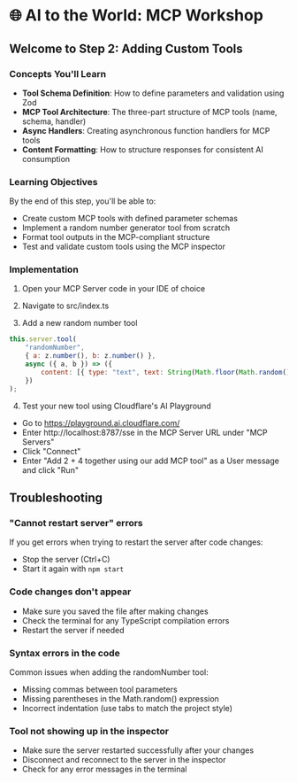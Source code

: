 # 🌐 AI to the World: MCP Workshop

## Welcome to Step 2: Adding Custom Tools

### Concepts You'll Learn
- **Tool Schema Definition**: How to define parameters and validation using Zod
- **MCP Tool Architecture**: The three-part structure of MCP tools (name, schema, handler)
- **Async Handlers**: Creating asynchronous function handlers for MCP tools
- **Content Formatting**: How to structure responses for consistent AI consumption

### Learning Objectives
By the end of this step, you'll be able to:
- Create custom MCP tools with defined parameter schemas
- Implement a random number generator tool from scratch
- Format tool outputs in the MCP-compliant structure
- Test and validate custom tools using the MCP inspector

### Implementation

1) Open your MCP Server code in your IDE of choice

2) Navigate to src/index.ts

3) Add a new random number tool

```javascript
this.server.tool(
    "randomNumber",
    { a: z.number(), b: z.number() },
    async ({ a, b }) => ({
        content: [{ type: "text", text: String(Math.floor(Math.random() * (b - a + 1)) + a) }],
    })
);
```

4) Test your new tool using Cloudflare's AI Playground

- Go to https://playground.ai.cloudflare.com/
- Enter http://localhost:8787/sse in the MCP Server URL under "MCP Servers"
- Click "Connect"
- Enter "Add 2 + 4 together using our add MCP tool" as a User message and click
  "Run"

## Troubleshooting

### "Cannot restart server" errors
If you get errors when trying to restart the server after code changes:
- Stop the server (Ctrl+C)
- Start it again with `npm start`

### Code changes don't appear
- Make sure you saved the file after making changes
- Check the terminal for any TypeScript compilation errors
- Restart the server if needed

### Syntax errors in the code
Common issues when adding the randomNumber tool:
- Missing commas between tool parameters
- Missing parentheses in the Math.random() expression
- Incorrect indentation (use tabs to match the project style)

### Tool not showing up in the inspector
- Make sure the server restarted successfully after your changes
- Disconnect and reconnect to the server in the inspector
- Check for any error messages in the terminal
